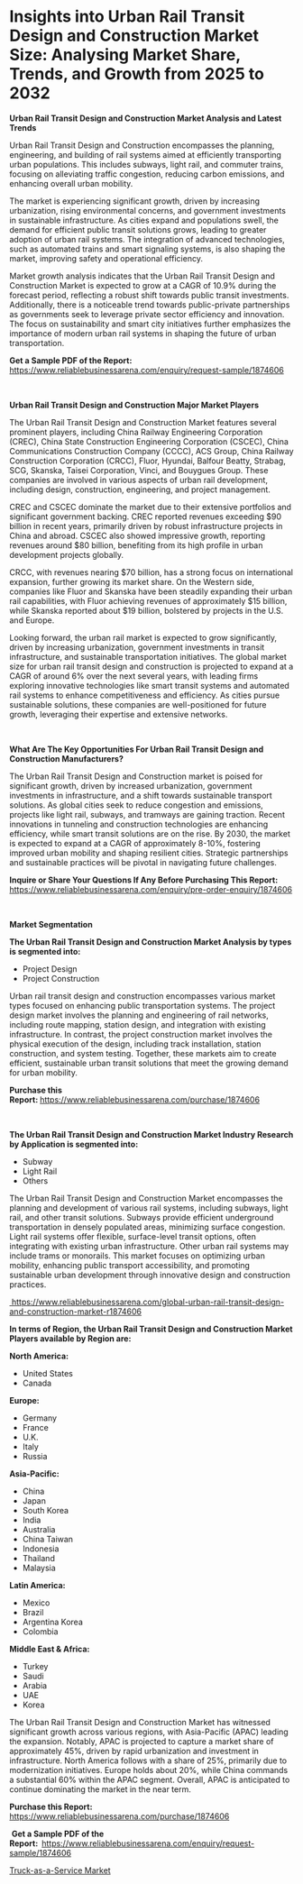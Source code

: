 <p><h1>Insights into Urban Rail Transit Design and Construction Market Size: Analysing Market Share, Trends, and Growth from 2025 to 2032</h1></p><p><strong>Urban Rail Transit Design and Construction Market Analysis and Latest Trends</strong></p>
<p><p>Urban Rail Transit Design and Construction encompasses the planning, engineering, and building of rail systems aimed at efficiently transporting urban populations. This includes subways, light rail, and commuter trains, focusing on alleviating traffic congestion, reducing carbon emissions, and enhancing overall urban mobility.</p><p>The market is experiencing significant growth, driven by increasing urbanization, rising environmental concerns, and government investments in sustainable infrastructure. As cities expand and populations swell, the demand for efficient public transit solutions grows, leading to greater adoption of urban rail systems. The integration of advanced technologies, such as automated trains and smart signaling systems, is also shaping the market, improving safety and operational efficiency.</p><p>Market growth analysis indicates that the Urban Rail Transit Design and Construction Market is expected to grow at a CAGR of 10.9% during the forecast period, reflecting a robust shift towards public transit investments. Additionally, there is a noticeable trend towards public-private partnerships as governments seek to leverage private sector efficiency and innovation. The focus on sustainability and smart city initiatives further emphasizes the importance of modern urban rail systems in shaping the future of urban transportation.</p></p>
<p><strong>Get a Sample PDF of the Report:&nbsp;</strong> <a href="https://www.reliablebusinessarena.com/enquiry/request-sample/1874606?utm_campaign=2515&utm_medium=2&utm_source=Github&utm_content=ia&utm_term=11032025&utm_id=urban-rail-transit-design-and-construction">https://www.reliablebusinessarena.com/enquiry/request-sample/1874606</a></p>
<p>&nbsp;</p>
<p><strong>Urban Rail Transit Design and Construction Major Market Players</strong></p>
<p><p>The Urban Rail Transit Design and Construction Market features several prominent players, including China Railway Engineering Corporation (CREC), China State Construction Engineering Corporation (CSCEC), China Communications Construction Company (CCCC), ACS Group, China Railway Construction Corporation (CRCC), Fluor, Hyundai, Balfour Beatty, Strabag, SCG, Skanska, Taisei Corporation, Vinci, and Bouygues Group. These companies are involved in various aspects of urban rail development, including design, construction, engineering, and project management.</p><p>CREC and CSCEC dominate the market due to their extensive portfolios and significant government backing. CREC reported revenues exceeding $90 billion in recent years, primarily driven by robust infrastructure projects in China and abroad. CSCEC also showed impressive growth, reporting revenues around $80 billion, benefiting from its high profile in urban development projects globally.</p><p>CRCC, with revenues nearing $70 billion, has a strong focus on international expansion, further growing its market share. On the Western side, companies like Fluor and Skanska have been steadily expanding their urban rail capabilities, with Fluor achieving revenues of approximately $15 billion, while Skanska reported about $19 billion, bolstered by projects in the U.S. and Europe.</p><p>Looking forward, the urban rail market is expected to grow significantly, driven by increasing urbanization, government investments in transit infrastructure, and sustainable transportation initiatives. The global market size for urban rail transit design and construction is projected to expand at a CAGR of around 6% over the next several years, with leading firms exploring innovative technologies like smart transit systems and automated rail systems to enhance competitiveness and efficiency. As cities pursue sustainable solutions, these companies are well-positioned for future growth, leveraging their expertise and extensive networks.</p></p>
<p>&nbsp;</p>
<p><strong>What Are The Key Opportunities For Urban Rail Transit Design and Construction Manufacturers?</strong></p>
<p><p>The Urban Rail Transit Design and Construction market is poised for significant growth, driven by increased urbanization, government investments in infrastructure, and a shift towards sustainable transport solutions. As global cities seek to reduce congestion and emissions, projects like light rail, subways, and tramways are gaining traction. Recent innovations in tunneling and construction technologies are enhancing efficiency, while smart transit solutions are on the rise. By 2030, the market is expected to expand at a CAGR of approximately 8-10%, fostering improved urban mobility and shaping resilient cities. Strategic partnerships and sustainable practices will be pivotal in navigating future challenges.</p></p>
<p><strong>Inquire or Share Your Questions If Any Before Purchasing This Report:</strong> <a href="https://www.reliablebusinessarena.com/enquiry/pre-order-enquiry/1874606?utm_campaign=2515&utm_medium=2&utm_source=Github&utm_content=ia&utm_term=11032025&utm_id=urban-rail-transit-design-and-construction">https://www.reliablebusinessarena.com/enquiry/pre-order-enquiry/1874606</a></p>
<p>&nbsp;</p>
<p><strong>Market Segmentation</strong></p>
<p><strong>The Urban Rail Transit Design and Construction Market Analysis by types is segmented into:</strong></p>
<p><ul><li>Project Design</li><li>Project Construction</li></ul></p>
<p><p>Urban rail transit design and construction encompasses various market types focused on enhancing public transportation systems. The project design market involves the planning and engineering of rail networks, including route mapping, station design, and integration with existing infrastructure. In contrast, the project construction market involves the physical execution of the design, including track installation, station construction, and system testing. Together, these markets aim to create efficient, sustainable urban transit solutions that meet the growing demand for urban mobility.</p></p>
<p><strong>Purchase this Report:&nbsp;</strong><a href="https://www.reliablebusinessarena.com/purchase/1874606?utm_campaign=2515&utm_medium=2&utm_source=Github&utm_content=ia&utm_term=11032025&utm_id=urban-rail-transit-design-and-construction">https://www.reliablebusinessarena.com/purchase/1874606</a></p>
<p>&nbsp;</p>
<p><strong>The Urban Rail Transit Design and Construction Market Industry Research by Application is segmented into:</strong></p>
<p><ul><li>Subway</li><li>Light Rail</li><li>Others</li></ul></p>
<p><p>The Urban Rail Transit Design and Construction Market encompasses the planning and development of various rail systems, including subways, light rail, and other transit solutions. Subways provide efficient underground transportation in densely populated areas, minimizing surface congestion. Light rail systems offer flexible, surface-level transit options, often integrating with existing urban infrastructure. Other urban rail systems may include trams or monorails. This market focuses on optimizing urban mobility, enhancing public transport accessibility, and promoting sustainable urban development through innovative design and construction practices.</p></p>
<p><a href="https://www.reliablebusinessarena.com/global-urban-rail-transit-design-and-construction-market-r1874606?utm_campaign=2515&utm_medium=2&utm_source=Github&utm_content=ia&utm_term=11032025&utm_id=urban-rail-transit-design-and-construction">&nbsp;https://www.reliablebusinessarena.com/global-urban-rail-transit-design-and-construction-market-r1874606</a></p>
<p><strong>In terms of Region, the Urban Rail Transit Design and Construction Market Players available by Region are:</strong></p>
<p>
    <p> <strong> North America: </strong>
        <ul>
            <li>United States</li>
            <li>Canada</li>
        </ul>
        </p> 
    <p> <strong> Europe: </strong>
        <ul>
            <li>Germany</li>
            <li>France</li>
            <li>U.K.</li>
            <li>Italy</li>
            <li>Russia</li>
        </ul>
        </p> 
    <p> <strong> Asia-Pacific: </strong>
        <ul>
            <li>China</li>
            <li>Japan</li>
            <li>South Korea</li>
            <li>India</li>
            <li>Australia</li>
            <li>China Taiwan</li>
            <li>Indonesia</li>
            <li>Thailand</li>
            <li>Malaysia</li>
        </ul>
        </p> 
    <p> <strong> Latin America: </strong>
        <ul>
            <li>Mexico</li>
            <li>Brazil</li>
            <li>Argentina Korea</li>
            <li>Colombia</li>
        </ul>
        </p> 
    <p> <strong> Middle East & Africa: </strong>
        <ul>
            <li>Turkey</li>
            <li>Saudi</li>
            <li>Arabia</li>
            <li>UAE</li>
            <li>Korea</li>
        </ul>
    </p>
    </p>
<p><p>The Urban Rail Transit Design and Construction Market has witnessed significant growth across various regions, with Asia-Pacific (APAC) leading the expansion. Notably, APAC is projected to capture a market share of approximately 45%, driven by rapid urbanization and investment in infrastructure. North America follows with a share of 25%, primarily due to modernization initiatives. Europe holds about 20%, while China commands a substantial 60% within the APAC segment. Overall, APAC is anticipated to continue dominating the market in the near term.</p></p>
<p><strong>Purchase this Report: </strong><a href="https://www.reliablebusinessarena.com/purchase/1874606?utm_campaign=2515&utm_medium=2&utm_source=Github&utm_content=ia&utm_term=11032025&utm_id=urban-rail-transit-design-and-construction">https://www.reliablebusinessarena.com/purchase/1874606</a></p>
<p>&nbsp;<strong>Get a Sample PDF of the Report:&nbsp;&nbsp;</strong><a href="https://www.reliablebusinessarena.com/enquiry/request-sample/1874606?utm_campaign=2515&utm_medium=2&utm_source=Github&utm_content=ia&utm_term=11032025&utm_id=urban-rail-transit-design-and-construction">https://www.reliablebusinessarena.com/enquiry/request-sample/1874606</a></p>
<p><strong></strong></p>
<p><p><a href="https://github.com/forttgoddym7/Market-Research-Report-List-1/blob/main/truck-as-a-service-market.md?utm_campaign=2515&utm_medium=2&utm_source=Github&utm_content=ia&utm_term=11032025&utm_id=urban-rail-transit-design-and-construction">Truck-as-a-Service Market</a></p></p>